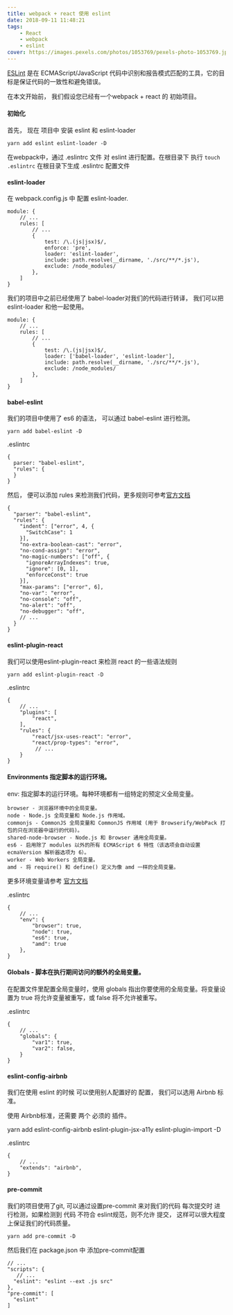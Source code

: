 ```yaml
---
title: webpack + react 使用 eslint
date: 2018-09-11 11:48:21
tags:
    - React
    - webpack
    - eslint
cover: https://images.pexels.com/photos/1053769/pexels-photo-1053769.jpeg?auto=compress&cs=tinysrgb&dpr=2&h=750&w=1260
---
```



[ESLint][0] 是在 ECMAScript/JavaScript 代码中识别和报告模式匹配的工具，它的目标是保证代码的一致性和避免错误。

在本文开始前， 我们假设您已经有一个webpack + react 的 初始项目。


#### 初始化

首先， 现在 项目中 安装 eslint  和 eslint-loader

    yarn add eslint eslint-loader -D

在webpack中，通过 .eslintrc 文件 对 eslint 进行配置。在根目录下 执行 `touch .eslintrc` 在根目录下生成 .eslintrc 配置文件

#### eslint-loader

在 webpack.config.js 中 配置 eslint-loader.

```
module: {
    // ...
    rules: [
        // ...
        {
            test: /\.(js|jsx)$/,
            enforce: 'pre',
            loader: 'eslint-loader',
            include: path.resolve(__dirname, './src/**/*.js'),
            exclude: /node_modules/
        },
    ]
}
```

我们的项目中之前已经使用了 babel-loader对我们的代码进行转译， 我们可以把 eslint-loader 和他一起使用。

```
module: {
    // ...
    rules: [
        // ...
        {
            test: /\.(js|jsx)$/,
            loader: ['babel-loader', 'eslint-loader'],
            include: path.resolve(__dirname, './src/**/*.js'),
            exclude: /node_modules/
        },
    ]
}
```


#### babel-eslint
我们的项目中使用了 es6 的语法， 可以通过 babel-eslint 进行检测。

    yarn add babel-eslint -D

.eslintrc

```
{
  parser: "babel-eslint",
  "rules": {
  }
}
```

然后， 便可以添加 rules 来检测我们代码，更多规则可参考[官方文档][1]

```
{
  "parser": "babel-eslint",
  "rules": {
    "indent": ["error", 4, {
      "SwitchCase": 1
    }],
    "no-extra-boolean-cast": "error",
    "no-cond-assign": "error",
    "no-magic-numbers": ["off", {
      "ignoreArrayIndexes": true,
      "ignore": [0, 1],
      "enforceConst": true
    }],
    "max-params": ["error", 6],
    "no-var": "error",
    "no-console": "off",
    "no-alert": "off",
    "no-debugger": "off",
    // ...
  }
}
```

#### eslint-plugin-react

我们可以使用eslint-plugin-react 来检测 react 的一些语法规则

    yarn add eslint-plugin-react -D


.eslintrc
```
{
    // ...
    "plugins": [
        "react",
    ],
    "rules": {
        "react/jsx-uses-react": "error",
        "react/prop-types": "error",
         // ...
    }
}

```

#### Environments 指定脚本的运行环境。

 env: 指定脚本的运行环境。每种环境都有一组特定的预定义全局变量。

```
browser - 浏览器环境中的全局变量。
node - Node.js 全局变量和 Node.js 作用域。
commonjs - CommonJS 全局变量和 CommonJS 作用域 (用于 Browserify/WebPack 打包的只在浏览器中运行的代码)。
shared-node-browser - Node.js 和 Browser 通用全局变量。
es6 - 启用除了 modules 以外的所有 ECMAScript 6 特性（该选项会自动设置 ecmaVersion 解析器选项为 6）。
worker - Web Workers 全局变量。
amd - 将 require() 和 define() 定义为像 amd 一样的全局变量。
```

更多环境变量请参考 [官方文档][2]

.eslintrc
```
{
    // ...
    "env": {
        "browser": true,
        "node": true,
        "es6": true,
        "amd": true
    },
}
```

#### Globals - 脚本在执行期间访问的额外的全局变量。

在配置文件里配置全局变量时，使用 globals 指出你要使用的全局变量。将变量设置为 true 将允许变量被重写，或 false 将不允许被重写。

.eslintrc
```
{
    // ...
    "globals": {
        "var1": true,
        "var2": false,
    }
}
```

#### eslint-config-airbnb

我们在使用 eslint 的时候 可以使用别人配置好的 配置， 我们可以选用 Airbnb 标准。

使用 Airbnb标准，还需要 两个 必须的 插件。

yarn add eslint-config-airbnb eslint-plugin-jsx-a11y eslint-plugin-import -D


.eslintrc

```
{
    // ...
    "extends": "airbnb",
}
```


#### pre-commit

我们的项目使用了git, 可以通过设置pre-commit 来对我们的代码 每次提交时 进行检测，如果检测到 代码 不符合 eslint规范，则不允许 提交， 这样可以很大程度上保证我们的代码质量。

    yarn add pre-commit -D

然后我们在 package.json 中 添加pre-commit配置

```
// ...
"scripts": {
   // ...
  "eslint": "eslint --ext .js src"
},
"pre-commit": [
  "eslint"
]
```


 [0]: http://eslint.cn/docs/user-guide/getting-started
 [1]: http://eslint.cn/docs/rules/
 [2]: http://eslint.cn/docs/user-guide/configuring